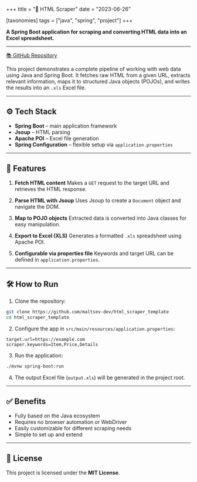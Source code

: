 +++
title = "📄 HTML Scraper"
date = "2023-06-26"

[taxonomies]
tags = ["java", "spring", "project"]
+++

**A Spring Boot application for scraping and converting HTML data into an Excel spreadsheet.**

<!-- more -->
---

[📚 GitHub Repository](https://github.com/maltsev-dev/html_scraper_template)

This project demonstrates a complete pipeline of working with web data using Java and Spring Boot. It fetches raw HTML from a given URL, extracts relevant information, maps it to structured Java objects (POJOs), and writes the results into an `.xls` Excel file.

---

## ⚙️ Tech Stack

* **Spring Boot** – main application framework
* **Jsoup** – HTML parsing
* **Apache POI** – Excel file generation
* **Spring Configuration** – flexible setup via `application.properties`

---

## 🚀 Features

1. **Fetch HTML content**
   Makes a `GET` request to the target URL and retrieves the HTML response.

2. **Parse HTML with Jsoup**
   Uses Jsoup to create a `Document` object and navigate the DOM.

3. **Map to POJO objects**
   Extracted data is converted into Java classes for easy manipulation.

4. **Export to Excel (XLS)**
   Generates a formatted `.xls` spreadsheet using Apache POI.

5. **Configurable via properties file**
   Keywords and target URL can be defined in `application.properties`.

---

## 🛠️ How to Run

1. Clone the repository:

```bash
git clone https://github.com/maltsev-dev/html_scraper_template
cd html_scraper_template
```

2. Configure the app in `src/main/resources/application.properties`:

```properties
target.url=https://example.com
scraper.keywords=Item,Price,Details
```

3. Run the application:

```bash
./mvnw spring-boot:run
```

4. The output Excel file (`output.xls`) will be generated in the project root.

---

## ✅ Benefits

* Fully based on the Java ecosystem
* Requires no browser automation or WebDriver
* Easily customizable for different scraping needs
* Simple to set up and extend

---

## 📄 License

This project is licensed under the **MIT License**.